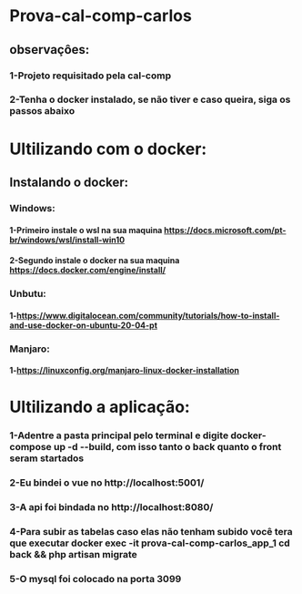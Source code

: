 # Prova-cal-comp-carlos
## observaçôes:
### 1-Projeto requisitado  pela cal-comp
### 2-Tenha o docker instalado, se não tiver e caso queira, siga os passos abaixo
# Ultilizando com o docker:
## Instalando o docker:
### Windows:
#### 1-Primeiro instale o wsl na sua maquina https://docs.microsoft.com/pt-br/windows/wsl/install-win10
#### 2-Segundo  instale o docker na sua maquina https://docs.docker.com/engine/install/
### Unbutu:
#### 1-https://www.digitalocean.com/community/tutorials/how-to-install-and-use-docker-on-ubuntu-20-04-pt
### Manjaro:
#### 1-https://linuxconfig.org/manjaro-linux-docker-installation
# Ultilizando a aplicação:
### 1-Adentre a pasta principal pelo terminal e digite docker-compose up -d --build, com isso tanto o back quanto o front seram startados
### 2-Eu bindei o vue no http://localhost:5001/
### 3-A api foi bindada no http://localhost:8080/
### 4-Para subir as tabelas caso elas não tenham subido você tera que executar docker exec -it prova-cal-comp-carlos_app_1 cd back  && php artisan migrate
### 5-O mysql foi colocado na porta 3099
